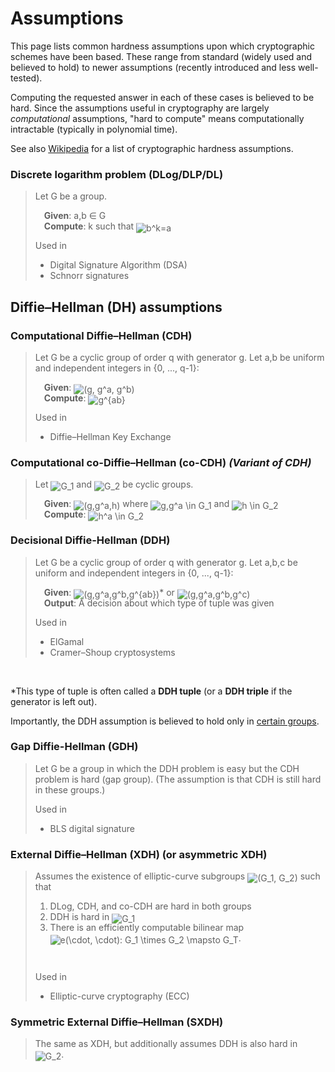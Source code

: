 # Assumptions

This page lists common hardness assumptions upon which cryptographic schemes have been based. These range from standard (widely used and believed to hold) to newer assumptions (recently introduced and less well-tested).

<!-- Maybe color-code based on how standard they are? -->
<!-- Also give any implications -->

Computing the requested answer in each of these cases is believed to be hard. Since the assumptions useful in cryptography are largely _computational_ assumptions, "hard to compute" means computationally intractable (typically in polynomial time).

See also [Wikipedia](https://en.wikipedia.org/wiki/Computational_hardness_assumption#Common_cryptographic_hardness_assumptions) for a list of cryptographic hardness assumptions.

### **Discrete logarithm problem (DLog/DLP/DL)**

> Let G be a group.
>
>  **Given**: a,b ∈ G  <br/>
>  **Compute**: k such that <img alt="b^k=a" src="https://render.githubusercontent.com/render/math?math=b%5Ek%3Da" style="transform: translateY(20%);" />
>
> Used in
> * Digital Signature Algorithm (DSA)
> * Schnorr signatures
## Diffie–Hellman (DH) assumptions

### **Computational Diffie–Hellman (CDH)**

> Let G be a cyclic group of order q with generator g. Let a,b be uniform and independent integers in {0, ..., q-1}:
>
>  **Given**: <img alt="(g, g^a, g^b)" src="https://render.githubusercontent.com/render/math?math=%28g%2C%20g%5Ea%2C%20g%5Eb%29" style="transform: translateY(20%);" />  <br/>
>  **Compute**: <img alt="g^{ab}" src="https://render.githubusercontent.com/render/math?math=g%5E%7Bab%7D" style="transform: translateY(20%);" />
>
> Used in
> * Diffie–Hellman Key Exchange
### **Computational co-Diffie–Hellman (co-CDH)** _(Variant of CDH)_

> Let <img alt="G_1" src="https://render.githubusercontent.com/render/math?math=G_1" style="transform: translateY(20%);" /> and <img alt="G_2" src="https://render.githubusercontent.com/render/math?math=G_2" style="transform: translateY(20%);" /> be cyclic groups.
>
>  **Given**: <img alt="(g,g^a,h)" src="https://render.githubusercontent.com/render/math?math=%28g%2Cg%5Ea%2Ch%29" style="transform: translateY(20%);" /> where <img alt="g,g^a \in G_1" src="https://render.githubusercontent.com/render/math?math=g%2Cg%5Ea%20%5Cin%20G_1" style="transform: translateY(20%);" /> and <img alt="h \in G_2" src="https://render.githubusercontent.com/render/math?math=h%20%5Cin%20G_2" style="transform: translateY(20%);" />  <br/>
>  **Compute**: <img alt="h^a \in G_2" src="https://render.githubusercontent.com/render/math?math=h%5Ea%20%5Cin%20G_2" style="transform: translateY(20%);" />

### **Decisional Diffie-Hellman (DDH)**

> Let G be a cyclic group of order q with generator g. Let a,b,c be uniform and independent integers in {0, ..., q-1}:
>
>  **Given**: <img alt="(g,g^a,g^b,g^{ab})" src="https://render.githubusercontent.com/render/math?math=%28g%2Cg%5Ea%2Cg%5Eb%2Cg%5E%7Bab%7D%29" style="transform: translateY(20%);" />* or <img alt="(g,g^a,g^b,g^c)" src="https://render.githubusercontent.com/render/math?math=%28g%2Cg%5Ea%2Cg%5Eb%2Cg%5Ec%29" style="transform: translateY(20%);" />  <br/>
>  **Output**: A decision about which type of tuple was given
>
> Used in
> * ElGamal
> * Cramer–Shoup cryptosystems
<br/>

*This type of tuple is often called a **DDH tuple** (or a **DDH triple** if the generator is left out).

Importantly, the DDH assumption is believed to hold only in [certain groups](https://en.wikipedia.org/wiki/Decisional_Diffie%E2%80%93Hellman_assumption#Groups_for_which_DDH_is_assumed_to_hold).

### **Gap Diffie-Hellman (GDH)**

> Let G be a group in which the DDH problem is easy but the CDH problem is hard (gap group). (The assumption is that CDH is still hard in these groups.)
>
> Used in
> * BLS digital signature
### **External Diffie–Hellman (XDH)** (or **asymmetric XDH**)

> Assumes the existence of elliptic-curve subgroups <img alt="(G_1, G_2)" src="https://render.githubusercontent.com/render/math?math=%28G_1%2C%20G_2%29" style="transform: translateY(20%);" /> such that
> 1. DLog, CDH, and co-CDH are hard in both groups
> 2. DDH is hard in <img alt="G_1" src="https://render.githubusercontent.com/render/math?math=G_1" style="transform: translateY(20%);" />
> 3. There is an efficiently computable bilinear map <img alt="e(\cdot, \cdot): G_1 \times G_2 \mapsto G_T" src="https://render.githubusercontent.com/render/math?math=e%28%5Ccdot%2C%20%5Ccdot%29%3A%20G_1%20%5Ctimes%20G_2%20%5Cmapsto%20G_T" style="transform: translateY(20%);" />.
> <br/>
>
> Used in
> * Elliptic-curve cryptography (ECC)
### **Symmetric External Diffie–Hellman (SXDH)**

> The same as XDH, but additionally assumes DDH is also hard in <img alt="G_2" src="https://render.githubusercontent.com/render/math?math=G_2" style="transform: translateY(20%);" />.
> <!-- Implies XDH. -->

